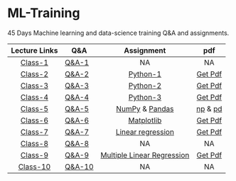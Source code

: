 # ML-Training
45 Days Machine learning and data-science training Q&A and assignments.

| Lecture Links | Q&A | Assignment | pdf |
| :-: |-----|:----------:| :-: |
| [Class-1][y_1] | [Q&A-1](Question_%26_Answers/day_1.txt) | NA | NA |
| [Class-2][y_2] | [Q&A-2](Question_%26_Answers/day_2.txt) | [Python-1](Assignments/PY_1.ipynb)| [Get Pdf][p_1] |
| [Class-3][y_3] | [Q&A-3](Question_%26_Answers/day_3.txt) | [Python-2](Assignments/PY_2.ipynb)| [Get Pdf][p_2] |
| [Class-4][y_4] | [Q&A-4](Question_%26_Answers/day_4.txt) | [Python-3](Assignments/PY_3.ipynb)| [Get Pdf][p_3] |
| [Class-5][y_5] | [Q&A-5](Question_%26_Answers/day_5.txt) | [NumPy](Assignments/DS_1.ipynb) & [Pandas](Assignments/DS_2.ipynb)| [np][p_4] & [pd][p_5]|
| [Class-6][y_6] | [Q&A-6](Question_%26_Answers/day_6.txt) | [Matplotlib](Assignments/DS_3.ipynb)| [Get Pdf][p_6] |
| [Class-7][y_7] | [Q&A-7](Question_%26_Answers/day_7.txt) | [Linear regression](Assignments/ML_1.ipynb)|[Get Pdf][p_7] |
| [Class-8][y_8] | [Q&A-8](Question_%26_Answers/day_8.txt) | NA | NA |
| [Class-9][y_9] | [Q&A-9](Question_%26_Answers/day_9.txt) | [Multiple Linear Regression](Assignments/ML_2.ipynb)|[Get Pdf][p_8] | NA |
| [Class-10][y_10] | [Q&A-10](Question_%26_Answers/day_10.txt) | NA | NA |


<!-- Links for youtube classes -->
[y_1]: https://youtu.be/DaRGQ8Py5dU
[y_2]: https://youtu.be/pveeAfZnvKo
[y_3]: https://youtu.be/t1v8A1mu_fc
[y_4]: https://youtu.be/GnffH7qmxQo
[y_5]: https://youtu.be/U7me23iypCE
[y_6]: https://youtu.be/a2vaRlwdv2M
[y_7]: https://youtu.be/xERCNJK-1KQ
[y_8]: https://youtu.be/s2tSEEUuoNQ
[y_9]: https://youtu.be/aJro56kMXww
[y_10]: https://youtu.be/HQMAoctUFOs

<!-- Links for assignments pdfs -->
[p_1]: https://drive.google.com/file/d/1anzoBiswsJFvNiN0ZvsggtDfZuTDQyl5/view?usp=sharing
[p_2]: https://drive.google.com/file/d/1_tce_cqPDFoGyAMv1R-Ra_YeJHbQFWhf/view?usp=sharing
[p_3]: https://drive.google.com/file/d/1BeeUfugWQfujPyoirTAQtGtWJou1RRHa/view?usp=sharing
[p_4]: https://drive.google.com/file/d/1D5jf74DTUOK-EwKWMd4VYR4a1GwHWajb/view?usp=sharing
[p_5]: https://drive.google.com/file/d/1ZfzN0_SAxT-NupbgpdRCBX0GZz_4521t/view?usp=sharing
[p_6]: https://drive.google.com/file/d/1WSAICAbs3bPFE9rqwXkU5nfdnxBxN2dV/view?usp=sharing
[p_7]: https://drive.google.com/file/d/1xDHGDKL8khA6AiM-zOQl2OqAhqZtCV-n/view?usp=sharing
[p_8]: https://drive.google.com/file/d/1Y1nUwcqhhFcemtPvZl6rwjMfAHGmfsE2/view?usp=sharing

